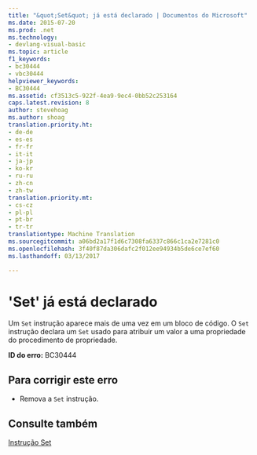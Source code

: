 ```yaml
---
title: "&quot;Set&quot; já está declarado | Documentos do Microsoft"
ms.date: 2015-07-20
ms.prod: .net
ms.technology:
- devlang-visual-basic
ms.topic: article
f1_keywords:
- bc30444
- vbc30444
helpviewer_keywords:
- BC30444
ms.assetid: cf3513c5-922f-4ea9-9ec4-0bb52c253164
caps.latest.revision: 8
author: stevehoag
ms.author: shoag
translation.priority.ht:
- de-de
- es-es
- fr-fr
- it-it
- ja-jp
- ko-kr
- ru-ru
- zh-cn
- zh-tw
translation.priority.mt:
- cs-cz
- pl-pl
- pt-br
- tr-tr
translationtype: Machine Translation
ms.sourcegitcommit: a06bd2a17f1d6c7308fa6337c866c1ca2e7281c0
ms.openlocfilehash: 3f40f87da306dafc2f012ee94934b5de6ce7ef60
ms.lasthandoff: 03/13/2017

---
```

# <a name="39set39-is-already-declared"></a>'Set' já está declarado
Um `Set` instrução aparece mais de uma vez em um bloco de código. O `Set` instrução declara um `Set` usado para atribuir um valor a uma propriedade do procedimento de propriedade.  
  
 **ID do erro:** BC30444  
  
## <a name="to-correct-this-error"></a>Para corrigir este erro  
  
-   Remova a `Set` instrução.  
  
## <a name="see-also"></a>Consulte também  
 [Instrução Set](../../visual-basic/language-reference/statements/set-statement.md)
